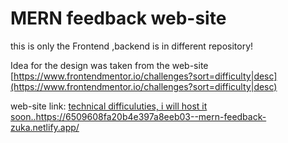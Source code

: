 # MERN feedback web-site 

this is only the Frontend ,backend is in different repository!

Idea for the design was taken from the web-site [https://www.frontendmentor.io/challenges?sort=difficulty|desc](https://www.frontendmentor.io/challenges?sort=difficulty|desc)

web-site link: [technical difficuluties, i will host it soon..](https://6509608fa20b4e397a8eeb03--mern-feedback-zuka.netlify.app/)https://6509608fa20b4e397a8eeb03--mern-feedback-zuka.netlify.app/
